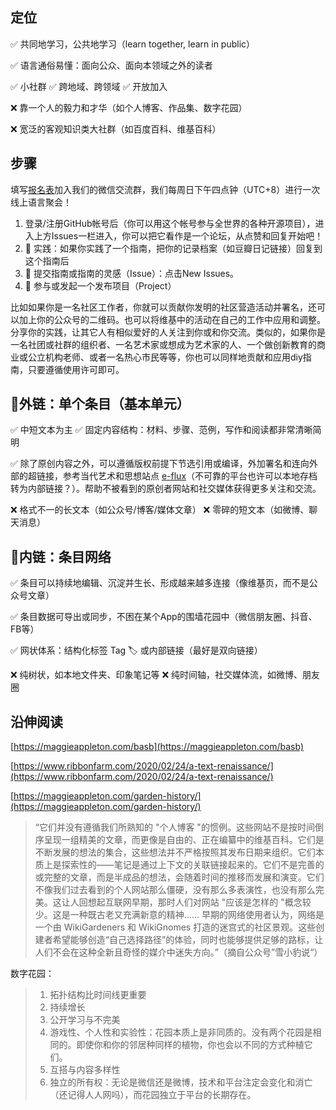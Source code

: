## 定位

✅ 共同地学习，公共地学习（learn together, learn in public）

✅ 语言通俗易懂：面向公众、面向本领域之外的读者

✅ 小社群 ✅ 跨地域、跨领域 ✅ 开放加入 

❌ 靠一个人的毅力和才华（如个人博客、作品集、数字花园） 

❌ 宽泛的客观知识类大社群（如百度百科、维基百科）

## 步骤

填写[报名表](+++++++++)加入我们的微信交流群，我们每周日下午四点钟（UTC+8）进行一次线上语言聚会！

1. 登录/注册GitHub帐号后（你可以用这个帐号参与全世界的各种开源项目），进入上方Issues一栏进入，你可以把它看作是一个论坛，从点赞和回复开始吧！
2. 🍇 实践：如果你实践了一个指南，把你的记录档案（如豆瓣日记链接）回复到这个指南后
3. 🌿 提交指南或指南的灵感（Issue）：点击New Issues。
4. 🌸 参与或发起一个发布项目（Project）

比如如果你是一名社区工作者，你就可以贡献你发明的社区营造活动并署名，还可以加上你的公众号的二维码。也可以将维基中的活动在自己的工作中应用和调整。分享你的实践，让其它人有相似爱好的人关注到你或和你交流。类似的，如果你是一名社团或社群的组织者、一名艺术家或想成为艺术家的人、一个做创新教育的商业或公立机构老师、或者一名热心市民等等，你也可以同样地贡献和应用diy指南，只要遵循使用许可即可。



## 🔗外链：单个条目（基本单元）

✅ 中短文本为主 ✅ 固定内容结构：材料、步骤、范例，写作和阅读都非常清晰简明

✅ 除了原创内容之外，可以遵循版权前提下节选引用或编译，外加署名和连向外部的超链接，参考当代艺术和思想站点 [e-flux](https://github.com/diylove/wiki/tree/8289df89dd85f3ede23d6920528e281f913ac43f/conversations.e-flux.com)（不可靠的平台也许可以本地存档转为内部链接？）。帮助不被看到的原创者网站和社交媒体获得更多关注和交流。

❌ 格式不一的长文本（如公众号/博客/媒体文章） ❌ 零碎的短文本（如微博、聊天消息）



## 🔗内链：条目网络

✅ 条目可以持续地编辑、沉淀并生长、形成越来越多连接（像维基页，而不是公众号文章）

✅ 条目数据可导出或同步，不困在某个App的围墙花园中（微信朋友圈、抖音、FB等）

✅ 网状体系：结构化标签 Tag 🏷️ 或内部链接（最好是双向链接）

❌ 纯树状，如本地文件夹、印象笔记等 ❌ 纯时间轴，社交媒体流，如微博、朋友圈



## 沿伸阅读

[https://maggieappleton.com/basb](https://maggieappleton.com/basb)

[https://www.ribbonfarm.com/2020/02/24/a-text-renaissance/](https://www.ribbonfarm.com/2020/02/24/a-text-renaissance/)

[https://maggieappleton.com/garden-history/](https://maggieappleton.com/garden-history/)

> “它们并没有遵循我们所熟知的 "个人博客 "的惯例。这些网站不是按时间倒序呈现一组精美的文章，而更像是自由的、正在编纂中的维基百科。它们是不断发展的想法的集合，这些想法并不严格按照其发布日期来组织。它们本质上是探索性的——笔记是通过上下文的关联链接起来的。它们不是完善的或完整的文章，而是半成品的想法，会随着时间的推移而发展和演变。它们不像我们过去看到的个人网站那么僵硬，没有那么多表演性，也没有那么完美。这让人回想起互联网早期，那时人们对网站 "应该是怎样的 "概念较少。这是一种既古老又充满新意的精神…… 早期的网络使用者认为，网络是一个由 WikiGardeners 和 WikiGnomes 打造的迷宫式的社区景观。这些创建者希望能够创造“自己选择路径”的体验，同时也能够提供足够的路标，让人们不会在这种全新且奇怪的媒介中迷失方向。”（摘自公众号”雪小豹说“）

数字花园：

> 1. 拓扑结构比时间线更重要 
> 2. 持续增长 
> 3. 公开学习与不完美 
> 4. 游戏性、个人性和实验性：花园本质上是非同质的。没有两个花园是相同的。即使你和你的邻居种同样的植物，你也会以不同的方式种植它们。
> 5. 互搭与内容多样性
> 6. 独立的所有权：无论是微信还是微博，技术和平台注定会变化和消亡（还记得人人网吗），而花园独立于平台的长期存在。

